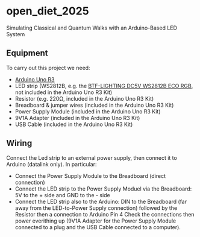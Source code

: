 # open_diet_2025
Simulating Classical and Quantum Walks with an Arduino-Based LED System

## Equipment
To carry out this project we need:
- [Arduino Uno R3](https://docs.arduino.cc/hardware/uno-rev3/)
- LED strip (WS2812B, e.g. the [BTF-LIGHTING DC5V WS2812B ECO RGB](https://www.amazon.it/BTF-LIGHTING-indirizzabili-individualmente-flessibile-controller/dp/B088W62171?th=1), not included in the Arduino Uno R3 Kit)
- Resistor (e.g. 220Ω, included in the Arduino Uno R3 Kit)
- Breadboard & jumper wires (included in the Arduino Uno R3 Kit)
- Power Supply Module (included in the Arduino Uno R3 Kit)
- 9V1A Adapter (included in the Arduino Uno R3 Kit)
- USB Cable (included in the Arduino Uno R3 Kit)
  
## Wiring
Connect the Led strip to an external power supply, then connect it to Arduino (datalink only). In particular:
- Connect the Power Supply Module to the Breadboard (direct connection)
- Connect the LED strip to the Power Supply Moduel via the Breadboard: 5V to the + side and GND to the - side
- Connect the LED strip also to the Arduino: DIN to the Breadboard (far away from the LED-to-Power Supply connection) followed by the Resistor then a connection to Arduino Pin 4
Check the connections then power everithing up (9V1A Adapter for the Power Supply Module connected to a plug and the USB Cable connected to a computer).

